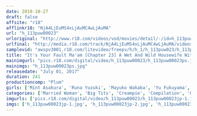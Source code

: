 ```yaml
---
date: 2018-10-27
draft: false
affsite: "r18"
afflinkr18: "NjA4LjEuMS4xLjAuMC4wLjAuMA"
url: "h_113puw00023"
urloriginal: "http://www.r18.com/videos/vod/movies/detail/-/id=h_113puw00023"
urlfinal: "http://media.r18.com/track/NjA4LjEuMS4xLjAuMC4wLjAuMA/videos/vod/movies/detail/-/id=h_113puw00023"
samplevid: "awspv3001.r18.com/litevideo/freepv/h/h_1/h_113puw023/h_113puw023_dmb_w.mp4"
title: "It's Your Fault Ma'am [Chapter 23] A Wet And Wild Housewife With A Delicious Body [12 Ladies]"
mainimgurl: "pics.r18.com/digital/video/h_113puw00023/h_113puw00023ps.jpg"
mainimgs: "h_113puw00023ps.jpg"
releasedate: "July 01, 2017"
duration: 241
productioncomp: "Plum"
girls: ['Mint Asakura', 'Runa Yuzuki', 'Mayuko Wakaba', 'Yu Fukuyama', 'Eri Sugihara', 'Sayuri Nishina', 'Keiko Yushima', 'Shoko Yuzu', 'Nao Aijima', 'Sumire Takizawa']
categories: ['Married Woman', 'Big Tits', 'Creampie', 'Compilation', 'Over 4 Hours']
imgurls: ['pics.r18.com/digital/video/h_113puw00023/h_113puw00023jp-1.jpg', 'pics.r18.com/digital/video/h_113puw00023/h_113puw00023jp-2.jpg', 'pics.r18.com/digital/video/h_113puw00023/h_113puw00023jp-3.jpg', 'pics.r18.com/digital/video/h_113puw00023/h_113puw00023jp-4.jpg', 'pics.r18.com/digital/video/h_113puw00023/h_113puw00023jp-5.jpg', 'pics.r18.com/digital/video/h_113puw00023/h_113puw00023jp-6.jpg', 'pics.r18.com/digital/video/h_113puw00023/h_113puw00023jp-7.jpg', 'pics.r18.com/digital/video/h_113puw00023/h_113puw00023jp-8.jpg', 'pics.r18.com/digital/video/h_113puw00023/h_113puw00023jp-9.jpg', 'pics.r18.com/digital/video/h_113puw00023/h_113puw00023jp-10.jpg', 'pics.r18.com/digital/video/h_113puw00023/h_113puw00023jp-11.jpg', 'pics.r18.com/digital/video/h_113puw00023/h_113puw00023jp-12.jpg', 'pics.r18.com/digital/video/h_113puw00023/h_113puw00023jp-13.jpg', 'pics.r18.com/digital/video/h_113puw00023/h_113puw00023jp-14.jpg', 'pics.r18.com/digital/video/h_113puw00023/h_113puw00023jp-15.jpg', 'pics.r18.com/digital/video/h_113puw00023/h_113puw00023jp-16.jpg', 'pics.r18.com/digital/video/h_113puw00023/h_113puw00023jp-17.jpg', 'pics.r18.com/digital/video/h_113puw00023/h_113puw00023jp-18.jpg', 'pics.r18.com/digital/video/h_113puw00023/h_113puw00023jp-19.jpg', 'pics.r18.com/digital/video/h_113puw00023/h_113puw00023jp-20.jpg']
imgs: ['h_113puw00023jp-1.jpg', 'h_113puw00023jp-2.jpg', 'h_113puw00023jp-3.jpg', 'h_113puw00023jp-4.jpg', 'h_113puw00023jp-5.jpg', 'h_113puw00023jp-6.jpg', 'h_113puw00023jp-7.jpg', 'h_113puw00023jp-8.jpg', 'h_113puw00023jp-9.jpg', 'h_113puw00023jp-10.jpg', 'h_113puw00023jp-11.jpg', 'h_113puw00023jp-12.jpg', 'h_113puw00023jp-13.jpg', 'h_113puw00023jp-14.jpg', 'h_113puw00023jp-15.jpg', 'h_113puw00023jp-16.jpg', 'h_113puw00023jp-17.jpg', 'h_113puw00023jp-18.jpg', 'h_113puw00023jp-19.jpg', 'h_113puw00023jp-20.jpg']
---
```

